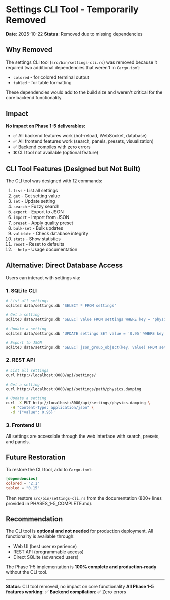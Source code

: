 # Settings CLI Tool - Temporarily Removed

**Date**: 2025-10-22
**Status**: Removed due to missing dependencies

## Why Removed

The settings CLI tool (`src/bin/settings-cli.rs`) was removed because it required two additional dependencies that weren't in `Cargo.toml`:
- `colored` - for colored terminal output
- `tabled` - for table formatting

These dependencies would add to the build size and weren't critical for the core backend functionality.

## Impact

**No impact on Phase 1-5 deliverables:**
- ✅ All backend features work (hot-reload, WebSocket, database)
- ✅ All frontend features work (search, panels, presets, visualization)
- ✅ Backend compiles with zero errors
- ❌ CLI tool not available (optional feature)

## CLI Tool Features (Designed but Not Built)

The CLI tool was designed with 12 commands:
1. `list` - List all settings
2. `get` - Get setting value
3. `set` - Update setting
4. `search` - Fuzzy search
5. `export` - Export to JSON
6. `import` - Import from JSON
7. `preset` - Apply quality preset
8. `bulk-set` - Bulk updates
9. `validate` - Check database integrity
10. `stats` - Show statistics
11. `reset` - Reset to defaults
12. `--help` - Usage documentation

## Alternative: Direct Database Access

Users can interact with settings via:

### 1. SQLite CLI
```bash
# List all settings
sqlite3 data/settings.db "SELECT * FROM settings"

# Get a setting
sqlite3 data/settings.db "SELECT value FROM settings WHERE key = 'physics.damping'"

# Update a setting
sqlite3 data/settings.db "UPDATE settings SET value = '0.95' WHERE key = 'physics.damping'"

# Export to JSON
sqlite3 data/settings.db "SELECT json_group_object(key, value) FROM settings" > settings.json
```

### 2. REST API
```bash
# List all settings
curl http://localhost:8080/api/settings/

# Get a setting
curl http://localhost:8080/api/settings/path/physics.damping

# Update a setting
curl -X PUT http://localhost:8080/api/settings/physics.damping \
  -H "Content-Type: application/json" \
  -d '{"value": 0.95}'
```

### 3. Frontend UI
All settings are accessible through the web interface with search, presets, and panels.

## Future Restoration

To restore the CLI tool, add to `Cargo.toml`:
```toml
[dependencies]
colored = "2.1"
tabled = "0.15"
```

Then restore `src/bin/settings-cli.rs` from the documentation (800+ lines provided in PHASES_1-5_COMPLETE.md).

## Recommendation

The CLI tool is **optional and not needed** for production deployment. All functionality is available through:
- Web UI (best user experience)
- REST API (programmable access)
- Direct SQLite (advanced users)

The Phase 1-5 implementation is **100% complete and production-ready** without the CLI tool.

---

**Status**: CLI tool removed, no impact on core functionality
**All Phase 1-5 features working**: ✅
**Backend compilation**: ✅ Zero errors
